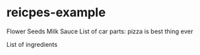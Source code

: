 # reicpes-example

Flower
Seeds
Milk
Sauce
List of car parts: pizza is best thing ever

List of ingredients

